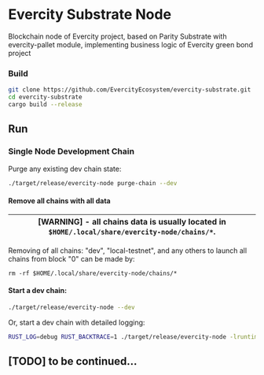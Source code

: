 # Evercity Substrate Node

Blockchain node of Evercity project, based on Parity Substrate with evercity-pallet module, implementing business logic of Evercity green bond project

### Build

```bash
git clone https://github.com/EvercityEcosystem/evercity-substrate.git
cd evercity-substrate
cargo build --release
```

## Run

### Single Node Development Chain

Purge any existing dev chain state:

```bash
./target/release/evercity-node purge-chain --dev
```

#### Remove all chains with all data

| [WARNING] - all chains data is usually located in ```$HOME/.local/share/evercity-node/chains/*```.  |
| --- |
Removing of all chains: "dev", "local-testnet", and any others to launch all chains from block "0" can be made by:
```
rm -rf $HOME/.local/share/evercity-node/chains/*
```

#### Start a dev chain:

```bash
./target/release/evercity-node --dev
```

Or, start a dev chain with detailed logging:

```bash
RUST_LOG=debug RUST_BACKTRACE=1 ./target/release/evercity-node -lruntime=debug --dev
```

## [TODO] to be continued...
